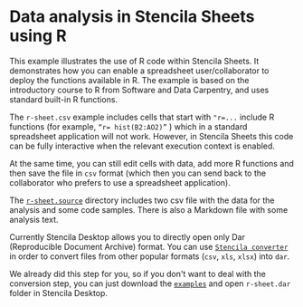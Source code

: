 # Data analysis in Stencila Sheets using R


This example illustrates the use of R code within Stencila Sheets. It demonstrates how you can enable a spreadsheet user/collaborator to deploy the functions available in R.
The example is based on the introductory course to R from Software and Data Carpentry, and uses standard built-in R functions.

The `r-sheet.csv` example includes cells that start with `"r=...` include R functions (for example, `“r= hist(B2:AO2)”` ) which in a standard spreadsheet application will not work. However, in Stencila Sheets this code can be fully interactive when the relevant execution context is enabled.

 At the same time, you can still edit cells with data, add more R functions and then save the file in `csv` format (which then you can send back to the collaborator who prefers to use a spreadsheet application).

The [`r-sheet.source`](https://github.com/stencila/examples/tree/master/r-spreadsheet/r-sheet.source) directory includes two csv file with the data for the analysis and some code samples. There is also a Markdown file with some analysis text.

Currently Stencila Desktop allows you to directly open only Dar (Reproducible Document Archive) format. You can use [`Stencila converter`](https://github.com/stencila/convert)
in order to convert files from other popular formats (`csv`, `xls`, `xlsx`) into `dar`.

We already did this step for you, so if you don't want to deal with the conversion step, you can just download the [`examples`](https://github.com/stencila/examples/archive/master.zip) and open `r-sheet.dar` folder in Stencila Desktop.
